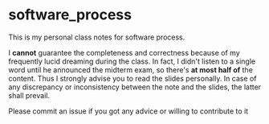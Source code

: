 # software_process

This is my personal class notes for software process.

I **cannot** guarantee the completeness and correctness because of my frequently lucid dreaming during the class. In fact, I didn't listen to a single word until he announced the midterm exam, so there's **at most half of** the content. Thus I strongly advise you to read the slides personally. In case of any discrepancy or inconsistency between the note and the slides, the latter shall prevail.

Please commit an issue if you got any advice or willing to contribute to it